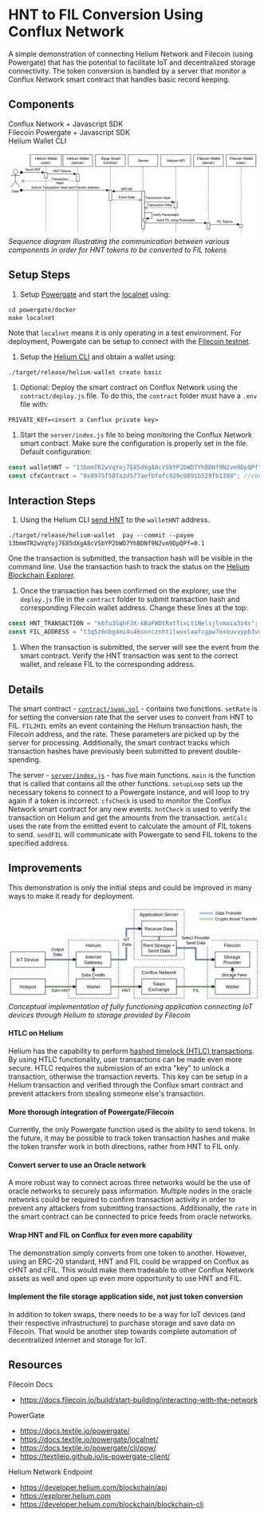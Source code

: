 # HNT to FIL Conversion Using Conflux Network
A simple demonstration of connecting Helium Network and Filecoin (using Powergate) that has the potential to facilitate IoT and decentralized storage connectivity. The token conversion is handled by a server that monitor a Conflux Network smart contract that handles basic record keeping.

## Components
Conflux Network + Javascript SDK  
Filecoin Powergate + Javascript SDK   
Helium Wallet CLI

![](./figures/demo-sequence.png)
_Sequence diagram illustrating the communication between various components in order for HNT tokens to be converted to FIL tokens_ 

## Setup Steps
1. Setup [Powergate](https://docs.textile.io/powergate/) and start the [localnet](https://docs.textile.io/powergate/localnet/) using:
```
cd powergate/docker
make localnet
```
Note that `localnet` means it is only operating in a test environment. For deployment, Powergate can be setup to connect with the [Filecoin testnet](https://docs.textile.io/powergate/testnet/).

1. Setup the [Helium CLI](https://developer.helium.com/blockchain/blockchain-cli) and obtain a wallet using:
```
./target/release/helium-wallet create basic
```
1. Optional: Deploy the smart contract on Conflux Network using the `contract/deploy.js` file. To do this, the `contract` folder must have a `.env` file with:
```
PRIVATE_KEY=<insert a Conflux private key>
```
1. Start the `server/index.js` file to being monitoring the Conflux Network smart contract. Make sure the configuration is properly set in the file. Default configuration:
```js
const walletHNT = "13bmmTR2wVqYoj7E85dXgA8cVSbYP2bWD7YhBDNf9N2vm9DpQPf"; //HNT wallet address
const cfxContract = "0x8975f507a3d577aefbfefc929c9891b529fb1398"; //contract address
```

## Interaction Steps
1. Using the Helium CLI [send HNT](https://developer.helium.com/blockchain/blockchain-cli#sending-tokens) to the `walletHNT` address.
```
./target/release/helium-wallet  pay --commit --payee 13bmmTR2wVqYoj7E85dXgA8cVSbYP2bWD7YhBDNf9N2vm9DpQPf=0.1
```
One the transaction is submitted, the transaction hash will be visible in the command line. Use the transaction hash to track the status on the [Helium Blockchain Explorer](https://explorer.helium.com/).

1. Once the transaction has been confirmed on the explorer, use the `deploy.js` file in the `contract` folder to submit transaction hash and corresponding Filecoin wallet address. Change these lines at the top:
```js
const HNT_TRANSACTION = "k6fu3SqhF3X-kBaFWDtRxtTixLt1Nelsjlvmaia3z4s";
const FIL_ADDRESS = "t3q5z6nbg4mi4u46snrcznhtilwvxlaafcgpw7exouvvypb3vubltnjurg7jnm6frzwwsogjcmddyb3wd4u4qq";
```
1. When the transaction is submitted, the server will see the event from the smart contract. Verify the HNT transaction was sent to the correct wallet, and release FIL to the corresponding address.

## Details
The smart contract - [`contract/swap.sol`](./contract/swap.sol) - contains two functions. `setRate` is for setting the conversion rate that the server uses to convert from HNT to FIL. `FIL2HIL` emits an event containing the Helium transaction hash, the Filecoin address, and the rate. These parameters are picked up by the server for processing. Additionally, the smart contract tracks which transaction hashes have previously been submitted to prevent double-spending.

The server - [`server/index.js`](./server/index.js) - has five main functions. `main` is the function that is called that contains all the other functions. `setupLoop` sets up the necessary tokens to connect to a Powergate instance, and will loop to try again if a token is incorrect. `cfxCheck` is used to monitor the Conflux Network smart contract for any new events. `hntCheck` is used to verify the transaction on Helium and get the amounts from the transaction. `amtCalc` uses the rate from the emitted event to calculate the amount of FIL tokens to send. `sendFIL` will communicate with Powergate to send FIL tokens to the specified address.

## Improvements
This demonstration is only the initial steps and could be improved in many ways to make it ready for deployment.

![](./figures/CFX+FIL+HNT.png)
_Conceptual implementation of fully functioning application connecting IoT devices through Helium to storage provided by Filecoin_

#### HTLC on Helium
Helium has the capability to perform [hashed timelock (HTLC) transactions](https://developer.helium.com/blockchain/blockchain-primitives). By using HTLC functionality, user transactions can be made even more secure. HTLC requires the submission of an extra "key" to unlock a transaction, otherwise the transaction reverts. This key can be setup in a Helium transaction and verified through the Conflux smart contract and prevent attackers from stealing someone else's transaction.

#### More thorough integration of Powergate/Filecoin
Currently, the only Powergate function used is the ability to send tokens. In the future, it may be possible to track token transaction hashes and make the token transfer work in both directions, rather from HNT to FIL only.

#### Convert server to use an Oracle network
A more robust way to connect across three networks would be the use of oracle networks to securely pass information. Multiple nodes in the oracle networks could be required to confirm transaction activity in order to prevent any attackers from submitting transactions. Additionally, the `rate` in the smart contract can be connected to price feeds from oracle networks.

#### Wrap HNT and FIL on Conflux for even more capability
The demonstration simply converts from one token to another. However, using an ERC-20 standard, HNT and FIL could be wrapped on Conflux as cHNT and cFIL. This would make them tradeable to other Conflux Network assets as well and open up even more opportunity to use HNT and FIL.

#### Implement the file storage application side, not just token conversion
In addition to token swaps, there needs to be a way for IoT devices (and their respective infrastructure) to purchase storage and save data on Filecoin. That would be another step towards complete automation of decentralized internet and storage for IoT.

## Resources
Filecoin Docs
- https://docs.filecoin.io/build/start-building/interacting-with-the-network

PowerGate
- https://docs.textile.io/powergate/
- https://docs.textile.io/powergate/localnet/
- https://docs.textile.io/powergate/cli/pow/
- https://textileio.github.io/js-powergate-client/

Helium Network Endpoint
- https://developer.helium.com/blockchain/api
- https://explorer.helium.com
- https://developer.helium.com/blockchain/blockchain-cli
